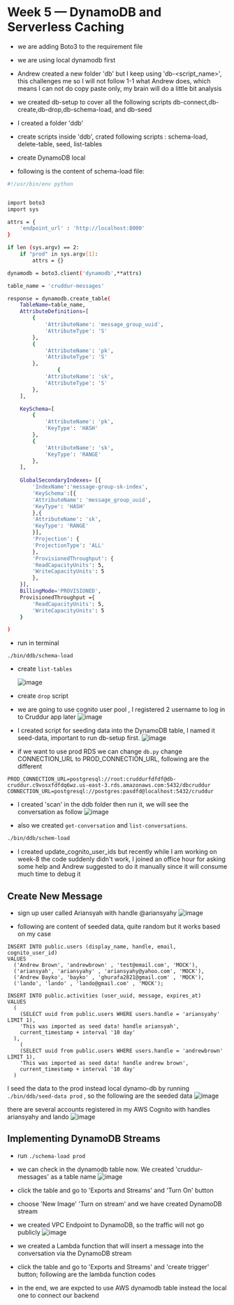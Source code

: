 # Week 5 — DynamoDB and Serverless Caching



- we are adding Boto3 to the requirement file

- we are using local dynamodb first
- Andrew created a new folder 'db' but I keep using 'db-<script_name>', this challenges me so I will not follow 1-1 what Andrew does, which means I can not do copy paste only, my brain will do a little bit analysis
- we created db-setup to cover all the following scripts db-connect,db-create,db-drop,db-schema-load, and db-seed

- I created a folder 'ddb' 
- create scripts inside 'ddb', crated following scripts : schema-load, delete-table, seed, list-tables

- create DynamoDB local
- following is the content of schema-load file:
  
```bash
#!/usr/bin/env python


import boto3
import sys

attrs = {
    'endpoint_url' : 'http://localhost:8000'
}

if len (sys.argv) == 2:
    if "prod" in sys.argv[1]:
        attrs = {}

dynamodb = boto3.client('dynamodb',**attrs)

table_name = 'cruddur-messages'

response = dynamodb.create_table(
    TableName=table_name,
    AttributeDefinitions=[
        {
            'AttributeName': 'message_group_uuid',
            'AttributeType': 'S'
        },        
        {
            'AttributeName': 'pk',
            'AttributeType': 'S'
        },
                {
            'AttributeName': 'sk',
            'AttributeType': 'S'
        },
    ],

    KeySchema=[
        {
            'AttributeName': 'pk',
            'KeyType': 'HASH'
        },
        {
            'AttributeName': 'sk',
            'KeyType': 'RANGE'
        },
    ],
    
    GlobalSecondaryIndexes= [{
        'IndexName':'message-group-sk-index',
        'KeySchema':[{
        'AttributeName': 'message_group_uuid',
        'KeyType': 'HASH'
        },{
        'AttributeName': 'sk',
        'KeyType': 'RANGE'
        }],
        'Projection': {
        'ProjectionType': 'ALL'
        },
        'ProvisionedThroughput': {
        'ReadCapacityUnits': 5,
        'WriteCapacityUnits': 5
        },
    }],
    BillingMode='PROVISIONED',
    ProvisionedThroughput ={
        'ReadCapacityUnits': 5,
        'WriteCapacityUnits': 5
    }

)
```
 

- run in terminal 
```
./bin/ddb/schema-load
```

- create `list-tables`

  ![image](https://github.com/ariansyahyutama/aws-bootcamp-cruddur-2023/assets/67248935/9827708d-88f5-4cb7-abed-c1b08cefae74)

- create `drop` script 


- we are going to use cognito user pool , I registered 2 username to log in to Cruddur app later
![image](https://github.com/ariansyahyutama/aws-bootcamp-cruddur-2023/assets/67248935/6b29f830-6a64-48d6-9bff-7b560db82a2f)

    
- I created script for seeding data into the DynamoDB table, I named it seed-data, important to run db-setup first.
![image](https://github.com/ariansyahyutama/aws-bootcamp-cruddur-2023/assets/67248935/fe3502b7-17ba-44ad-809d-81410dfe5c8f)


- if we want to use prod RDS we can change `db.py` change CONNECTION_URL to PROD_CONNECTION_URL, following are the different
```
PROD_CONNECTION_URL=postgresql://root:cruddurfdfdf@db-cruddur.c9vosxfdfdq6wz.us-east-3.rds.amazonaws.com:5432/dbcruddur
CONNECTION_URL=postgresql://postgres:pasdfd@localhost:5432/cruddur
```

- I created 'scan' in the ddb folder then run it, we will see the conversation as follow
![image](https://github.com/ariansyahyutama/aws-bootcamp-cruddur-2023/assets/67248935/42a9ce82-187a-4589-bcd6-3fd7854f5d45)

- also we created `get-conversation` and `list-conversations`.

```sh
./bin/ddb/schem-load
```

- I created update_cognito_user_ids but recently while I am working on week-8 the code suddenly didn't work, I joined an office hour for asking some help and Andrew suggested to do it manually since it will consume much time to debug it
      

## Create New Message
- sign up user called Ariansyah with handle @ariansyahy
  ![image](https://github.com/ariansyahyutama/aws-bootcamp-cruddur-2023/assets/67248935/d94ec5bd-d761-41e5-b9ce-5d19e339b796)

- following are content of seeded data, quite random but it works based on my case
```
INSERT INTO public.users (display_name, handle, email, cognito_user_id)
VALUES
  ('Andrew Brown', 'andrewbrown' , 'test@email.com', 'MOCK'),
  ('ariansyah', 'ariansyahy' , 'ariansyahy@yahoo.com', 'MOCK'),
  ('Andrew Bayko', 'bayko' , 'ghurafa2821@gmail.com' , 'MOCK'),
  ('lando', 'lando' , 'lando@gmail.com' , 'MOCK');

INSERT INTO public.activities (user_uuid, message, expires_at)
VALUES
  (
    (SELECT uuid from public.users WHERE users.handle = 'ariansyahy' LIMIT 1),
    'This was imported as seed data! handle ariansyah',
    current_timestamp + interval '10 day'
  ),
    (
    (SELECT uuid from public.users WHERE users.handle = 'andrewbrown' LIMIT 1),
    'This was imported as seed data! handle andrew brown',
    current_timestamp + interval '10 day'
  )
```

I seed the data to the prod instead local dynamo-db by running `./bin/ddb/seed-data prod` , so the following are the seeded data 
![image](https://github.com/ariansyahyutama/aws-bootcamp-cruddur-2023/assets/67248935/4c943710-abc1-4f52-b334-5520e03d98f7)

there are several accounts registered in my AWS Cognito with handles ariansyahy and lando
![image](https://github.com/ariansyahyutama/aws-bootcamp-cruddur-2023/assets/67248935/47522d72-8c2e-4cd1-ab9c-d921a30e9170)


## Implementing DynamoDB Streams
- run ```./schema-load prod``` 
- we can check in the dynamodb table now. We created 'cruddur-messages' as a table name
  ![image](https://github.com/ariansyahyutama/aws-bootcamp-cruddur-2023/assets/67248935/ae296890-1ff7-4eeb-a0ed-de25aad13bf0)

- click the table and go to 'Exports and Streams' and 'Turn On' button
- choose 'New Image' 'Turn on stream' and we have created DynamoDB stream
- we created VPC Endpoint to DynamoDB, so the traffic will not go publicly
  ![image](https://github.com/ariansyahyutama/aws-bootcamp-cruddur-2023/assets/67248935/f32a6c25-2c19-443c-9a32-a203e8b2aaf1)

- we created a Lambda function that will insert a message into the conversation via the DynamoDB stream
  
- click the table and go to 'Exports and Streams' and 'create trigger' button; following are the lambda function codes

- in the end, we are expcted to use AWS dynamodb table instead the local one to connect our backend






